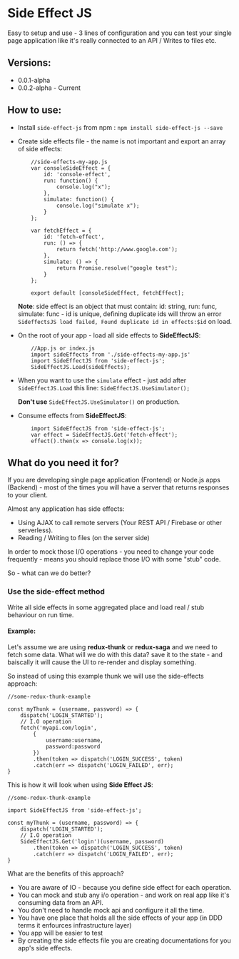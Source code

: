 # Side Effect JS
Easy to setup and use - 3 lines of configuration and you can test your single page application like it's really connected to an API / Writes to files etc.

## Versions:
* 0.0.1-alpha
* 0.0.2-alpha - Current

## How to use:
* Install `side-effect-js` from npm : `npm install side-effect-js --save`
* Create side effects file - the name is not important and export an array of side effects:
	```
		//side-effects-my-app.js
		var consoleSideEffect = {
			id: 'console-effect',
			run: function() {
				console.log("x");
			},
			simulate: function() {
				console.log("simulate x");
			}
		};

		var fetchEffect = {
			id: 'fetch-effect',
			run: () => {
				return fetch('http://www.google.com');
			},
			simulate: () => {
				return Promise.resolve("google test");
			}
		};

		export default [consoleSideEffect, fetchEffect];
	```
	**Note**: side effect is an object that must contain: id: string, run: func, simulate: func - id is unique, defining duplicate ids will throw an error `SideffectsJS load failed, Found duplicate id in effects:$id` on load.
	

* On the root of your app - load all side effects to **SideEffectJS**:
	```
		//App.js or index.js
		import sideEffects from './side-effects-my-app.js'
		import SideEffectJS from 'side-effect-js';
		SideEffectJS.Load(sideEffects);
	```

* When you want to use the `simulate` effect - just add after `SideEffectJS.Load` this line: `SideEffectJS.UseSimulator();
`

	 **Don't use** `SideEffectJS.UseSimulator()` on production.

* Consume effects from **SideEffectJS**: 
	```
		import SideEffectJS from 'side-effect-js';
		var effect = SideEffectJS.Get('fetch-effect');
		effect().then(x => console.log(x));
	```
## What do you need it for?
If you are developing single page application (Frontend) or Node.js apps (Backend) - most of the times you will have a server that returns responses to your client.

Almost any application has side effects:

* Using AJAX to call remote servers (Your REST API / Firebase or other serverless).
* Reading / Writing to files (on the server side)

In order to mock those I/O operations - you need to change your code frequently - means you should replace those I/O with some "stub" code.

So - what can we do better?

### Use the side-effect method
Write all side effects in some aggregated place and load real / stub behaviour on run time.

#### Example:

Let's assume we are using **redux-thunk** or **redux-saga** and we need to fetch some data.
What will we do with this data? save it to the state - and baiscally it will cause the UI to re-render and display something. 

So instead of using this example thunk we will use the side-effects approach:
```
//some-redux-thunk-example

const myThunk = (username, password) => {
	dispatch('LOGIN_STARTED');
	// I.O operation
	fetch('myapi.com/login',
		{
			username:username,
			password:password
		})
		.then(token => dispatch('LOGIN_SUCCESS', token)
		.catch(err => dispatch('LOGIN_FAILED', err);
}
```

This is how it will look when using **Side Effect JS**:
```
//some-redux-thunk-example

import SideEffectJS from 'side-effect-js';

const myThunk = (username, password) => {
	dispatch('LOGIN_STARTED');
	// I.O operation
	SideEffectJS.Get('login')(username, password)
		.then(token => dispatch('LOGIN_SUCCESS', token)
		.catch(err => dispatch('LOGIN_FAILED', err);
}
```

What are the benefits of this approach?

* You are aware of IO - because you define side effect for each operation.
* You can mock and stub any i/o operation - and work on real app like it's consuming data from an API.
* You don't need to handle mock api and configure it all the time.
* You have one place that holds all the side effects of your app (in DDD terms it enfources infrastructure layer)
* You app will be easier to test 
* By creating the side effects file you are creating documentations for you app's side effects.